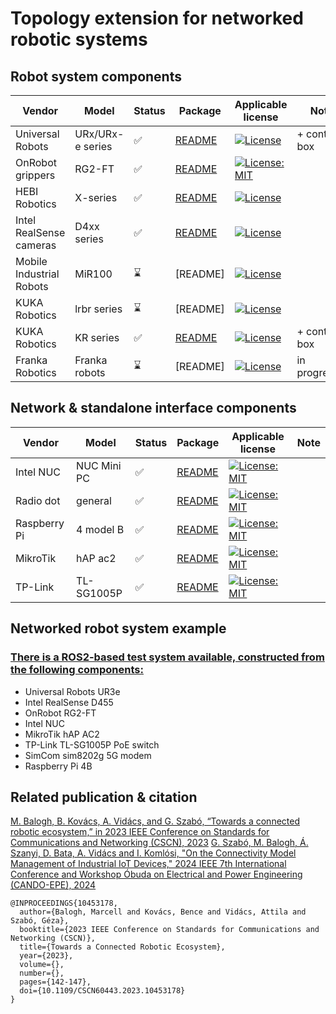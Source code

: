 # Topology extension for networked robotic systems


## Robot system components

| **Vendor**  | **Model** | **Status** | **Package** | **Applicable license** | **Note** |
| ----------- | --------- | ---------- | -------- | ---------------------- | -------------- |
| Universal Robots | URx/URx-e series| :white_check_mark: | [README](https://github.com/Martzi/Universal_Robots_ROS2_Description_nw_arch/blob/humble/README.md) | [![License](https://img.shields.io/badge/License-BSD_3--Clause-blue.svg)](https://opensource.org/licenses/BSD-3-Clause) | + control box |
| OnRobot grippers| RG2-FT | :white_check_mark: | [README](https://github.com/hsnlab-iot/onrobot_driver/blob/main/README.md) | [![License: MIT](https://img.shields.io/badge/License-MIT-yellow.svg)](https://opensource.org/licenses/MIT) | |
| HEBI Robotics | X-series |  :white_check_mark: | [README](https://github.com/hsnlab-iot/hebi_yang_description/blob/master/README.md) | [![License](https://img.shields.io/badge/License-Apache_2.0-blue.svg)](https://opensource.org/licenses/Apache-2.0)  | |
| Intel RealSense cameras| D4xx series | :white_check_mark: | [README](https://github.com/Martzi/realsense-ros-nw_arch/blob/ros2-development/README.md) | [![License](https://img.shields.io/badge/License-Apache_2.0-blue.svg)](https://opensource.org/licenses/Apache-2.0) |  |
| Mobile Industrial Robots | MiR100 | :hourglass: | [README] | [![License](https://img.shields.io/badge/License-BSD_3--Clause-blue.svg)](https://opensource.org/licenses/BSD-3-Clause) | |
| KUKA Robotics | lrbr series | :hourglass: | [README] | [![License](https://img.shields.io/badge/License-Apache_2.0-blue.svg)](https://opensource.org/licenses/Apache-2.0) |  
| KUKA Robotics | KR series | :white_check_mark: | [README](https://github.com/Martzi/kuka_robot_descriptions_nw_arch/blob/master/README.md) | [![License](https://img.shields.io/badge/License-Apache_2.0-blue.svg)](https://opensource.org/licenses/Apache-2.0) | + control box |
| Franka Robotics | Franka robots | :hourglass: | [README] | [![License](https://img.shields.io/badge/License-Apache_2.0-blue.svg)](https://opensource.org/licenses/Apache-2.0) | in progress... 


## Network & standalone interface components

| **Vendor**  | **Model** | **Status** | **Package** | **Applicable license** | **Note** |
| ----------- | --------- | ---------- | -------- | ---------------------- | -------------- |
| Intel NUC | NUC Mini PC | :white_check_mark: | [README](./network-components/nuc_description/README.md) | [![License: MIT](https://img.shields.io/badge/License-MIT-yellow.svg)](https://opensource.org/licenses/MIT) | |
| Radio dot | general | :white_check_mark: | [README](./network-components/radiodot_description/README.md) | [![License: MIT](https://img.shields.io/badge/License-MIT-yellow.svg)](https://opensource.org/licenses/MIT) | |
| Raspberry Pi | 4 model B | :white_check_mark: | [README](./network-components/raspi4b-description/README.md) | [![License: MIT](https://img.shields.io/badge/License-MIT-yellow.svg)](https://opensource.org/licenses/MIT) | |
| MikroTik | hAP ac2 | :white_check_mark: | [README](./network-components/mikrotik-description/README.md) | [![License: MIT](https://img.shields.io/badge/License-MIT-yellow.svg)](https://opensource.org/licenses/MIT) | |
| TP-Link | TL-SG1005P | :white_check_mark: | [README](./network-components/poesw_description/README.md) | [![License: MIT](https://img.shields.io/badge/License-MIT-yellow.svg)](https://opensource.org/licenses/MIT) | |

## Networked robot system example

### [There is a ROS2-based test system available, constructed from the following components:](EXAMPLE.md)
- Universal Robots UR3e
- Intel RealSense D455
- OnRobot RG2-FT
- Intel NUC
- MikroTik hAP AC2
- TP-Link TL-SG1005P PoE switch
- SimCom sim8202g 5G modem
- Raspberry Pi 4B


## Related publication & citation

[M. Balogh, B. Kovács, A. Vidács, and G. Szabó, “Towards a connected robotic ecosystem,” in 2023 IEEE Conference on Standards for Communications and Networking (CSCN), 2023](https://ieeexplore.ieee.org/document/10453178)
[G. Szabó, M. Balogh, Á. Szanyi, D. Bata, A. Vidács and I. Komlósi, "On the Connectivity Model Management of Industrial IoT Devices," 2024 IEEE 7th International Conference and Workshop Óbuda on Electrical and Power Engineering (CANDO-EPE), 2024](https://ieeexplore.ieee.org/document/10772748)

```
@INPROCEEDINGS{10453178,
  author={Balogh, Marcell and Kovács, Bence and Vidács, Attila and Szabó, Géza},
  booktitle={2023 IEEE Conference on Standards for Communications and Networking (CSCN)}, 
  title={Towards a Connected Robotic Ecosystem}, 
  year={2023},
  volume={},
  number={},
  pages={142-147},
  doi={10.1109/CSCN60443.2023.10453178}
}
```
